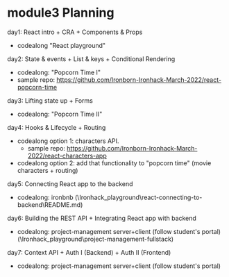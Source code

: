 
# module3 Planning


day1: React intro + CRA + Components & Props
- codealong "React playground"


day2: State & events + List & keys + Conditional Rendering
- codealong: "Popcorn Time I"
- sample repo: https://github.com/Ironborn-Ironhack-March-2022/react-popcorn-time

day3: Lifting state up + Forms
- codealong: "Popcorn Time II"



day4: Hooks & Lifecycle + Routing
- codealong option 1: characters API.
  - sample repo: https://github.com/Ironborn-Ironhack-March-2022/react-characters-app
- codealong option 2: add that functionality to "popcorn time" (movie characters + routing)



day5: Connecting React app to the backend
- codealong: ironbnb (\Ironhack\_playground\react-connecting-to-backend\README.md)



day6: Building the REST API + Integrating React app with backend
- codealong: project-management server+client (follow student's portal)
(\Ironhack\_playground\project-management-fullstack\)

day7: Context API + Auth I (Backend) + Auth II (Frontend)
- codealong: project-management server+client (follow student's portal)


